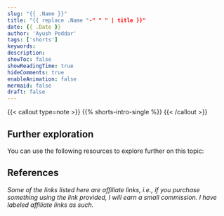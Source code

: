 ```yaml
---
slug: "{{ .Name }}"
title: "{{ replace .Name "-" " " | title }}"
date: {{ .Date }}
author: 'Ayush Poddar'
tags: ['shorts']
keywords:
description:
showToc: false
showReadingTime: true
hideComments: true
enableAnimation: false
mermaid: false
draft: false
---
```


{{< callout type=note >}}
{{% shorts-intro-single %}}
{{< /callout >}}

## Further exploration
You can use the following resources to explore further on this topic:

## References
_Some of the links listed here are affiliate links, i.e., if you purchase something using the link
provided, I will earn a small commission. I have labeled affiliate links as such._
